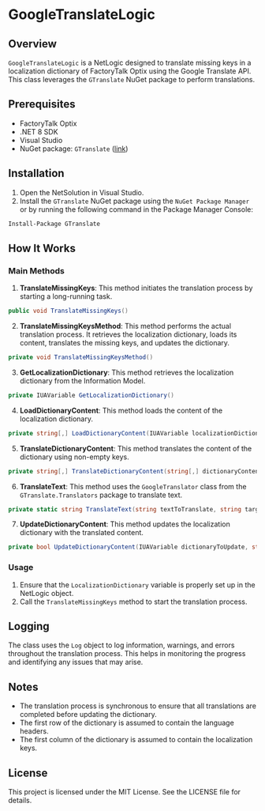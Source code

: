 # GoogleTranslateLogic

## Overview

`GoogleTranslateLogic` is a NetLogic designed to translate missing keys in a localization dictionary of FactoryTalk Optix using the Google Translate API. This class leverages the `GTranslate` NuGet package to perform translations.

## Prerequisites

- FactoryTalk Optix
- .NET 8 SDK
- Visual Studio
- NuGet package: `GTranslate` ([link](https://github.com/d4n3436/GTranslate))

## Installation

1. Open the NetSolution in Visual Studio.
2. Install the `GTranslate` NuGet package using the `NuGet Package Manager` or by running the following command in the Package Manager Console:
   
```sh
Install-Package GTranslate
```


## How It Works

### Main Methods

1. **TranslateMissingKeys**: This method initiates the translation process by starting a long-running task.
   
```csharp
public void TranslateMissingKeys()
```

2. **TranslateMissingKeysMethod**: This method performs the actual translation process. It retrieves the localization dictionary, loads its content, translates the missing keys, and updates the dictionary.
   
```csharp
private void TranslateMissingKeysMethod()
```


3. **GetLocalizationDictionary**: This method retrieves the localization dictionary from the Information Model.

```csharp
private IUAVariable GetLocalizationDictionary()
```


4. **LoadDictionaryContent**: This method loads the content of the localization dictionary.
   
```csharp
private string[,] LoadDictionaryContent(IUAVariable localizationDictionary)
```


5. **TranslateDictionaryContent**: This method translates the content of the dictionary using non-empty keys.

```csharp
private string[,] TranslateDictionaryContent(string[,] dictionaryContent)
```


6. **TranslateText**: This method uses the `GoogleTranslator` class from the `GTranslate.Translators` package to translate text.

```csharp
private static string TranslateText(string textToTranslate, string targetLanguage, string sourceLanguage)
```

7. **UpdateDictionaryContent**: This method updates the localization dictionary with the translated content.

```csharp
private bool UpdateDictionaryContent(IUAVariable dictionaryToUpdate, string[,] newDictionaryContent)
```

### Usage

1. Ensure that the `LocalizationDictionary` variable is properly set up in the NetLogic object.
2. Call the `TranslateMissingKeys` method to start the translation process.

## Logging

The class uses the `Log` object to log information, warnings, and errors throughout the translation process. This helps in monitoring the progress and identifying any issues that may arise.

## Notes

- The translation process is synchronous to ensure that all translations are completed before updating the dictionary.
- The first row of the dictionary is assumed to contain the language headers.
- The first column of the dictionary is assumed to contain the localization keys.

## License

This project is licensed under the MIT License. See the LICENSE file for details.
